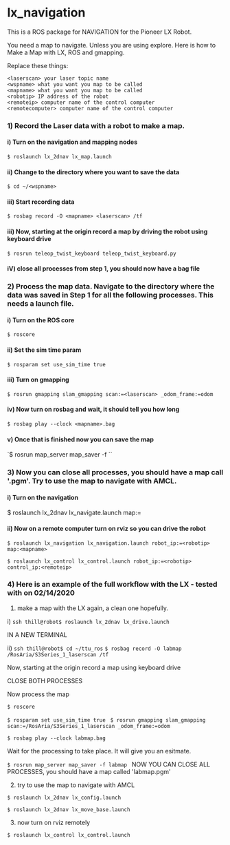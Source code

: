 # lx_navigation

This is a ROS package for NAVIGATION for the Pioneer LX Robot.

You need a map to navigate. Unless you are using explore.
Here is how to Make a Map with LX, ROS and gmapping.

Replace these things:

```
<laserscan> your laser topic name
<wspname> what you want you map to be called
<mapname> what you want you map to be called
<robotip> IP address of the robot
<remoteip> computer name of the control computer
<remotecomputer> computer name of the control computer
```

### 1) Record the Laser data with a robot to make a map.

  #### i)  Turn on the navigation and mapping nodes

  `$ roslaunch lx_2dnav lx_map.launch`

  #### ii) Change to the directory where you want to save the data

  `$ cd ~/<wspname>`

  #### iii) Start recording data

  `$ rosbag record -O <mapname> <laserscan> /tf`  

  #### iii) Now, starting at the origin record a map by driving the robot using keyboard drive

  `$ rosrun teleop_twist_keyboard teleop_twist_keyboard.py`

  #### iV) close all processes from step 1, you should now have a bag file


### 2) Process the map data. Navigate to the directory where the data was saved in Step 1 for all the following processes. This needs a launch file.

  #### i) Turn on the ROS core

  `$ roscore`

  #### ii) Set the sim time param

  `$ rosparam set use_sim_time true`

  #### iii) Turn on gmapping

  `$ rosrun gmapping slam_gmapping scan:=<laserscan> _odom_frame:=odom`

  #### iv) Now turn on rosbag and wait, it should tell you how long

  `$ rosbag play --clock <mapname>.bag`

  #### v) Once that is finished now you can save the map

  `$ rosrun map_server map_saver -f <mapname>``

### 3) Now you can close all processes, you should have a map call '<mapname>.pgm'. Try to use the map to navigate with AMCL.

  #### i) Turn on the navigation

  $ roslaunch lx_2dnav lx_navigate.launch map:=<mapname>

  #### ii) Now on a remote computer turn on rviz so you can drive the robot


  `$ roslaunch lx_navigation lx_navigation.launch robot_ip:=<robotip> map:<mapname>`

  `$ roslaunch lx_control lx_control.launch robot_ip:=<robotip> control_ip:<remoteip>`



### 4) Here is an example of the full workflow with the LX - tested with on 02/14/2020
1) make a map with the LX again, a clean one hopefully.

i) `ssh thill@robot$ roslaunch lx_2dnav lx_drive.launch`

IN A NEW TERMINAL      

ii) `ssh thill@robot$ cd ~/ttu_ros`
    `$ rosbag record -O labmap /RosAria/S3Series_1_laserscan /tf`

Now, starting at the origin record a map using keyboard drive

CLOSE BOTH PROCESSES   

Now process the map

`$ roscore`

`$ rosparam set use_sim_time true
`
`$ rosrun gmapping slam_gmapping scan:=/RosAria/S3Series_1_laserscan _odom_frame:=odom`

`$ rosbag play --clock labmap.bag`

Wait for the processing to take place. It will give you an esitmate.

`$ rosrun map_server map_saver -f labmap
`
NOW YOU CAN CLOSE ALL PROCESSES, you should have a map called 'labmap.pgm'


2) try to use the map to navigate with AMCL

`$ roslaunch lx_2dnav lx_config.launch`

`$ roslaunch lx_2dnav lx_move_base.launch`

3) now turn on rviz remotely

`$ roslaunch lx_control lx_control.launch`
